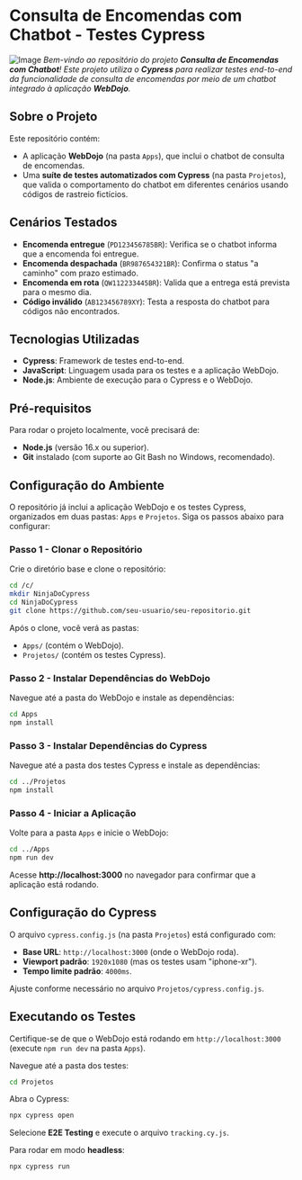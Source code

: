 # Consulta de Encomendas com Chatbot - Testes Cypress

![Image](https://github.com/user-attachments/assets/3705a04d-d278-4489-a54e-c50acbffc37f)
_Bem-vindo ao repositório do projeto **Consulta de Encomendas com Chatbot**! Este projeto utiliza o **Cypress** para realizar testes end-to-end da funcionalidade de consulta de encomendas por meio de um chatbot integrado à aplicação **WebDojo**._

## Sobre o Projeto

Este repositório contém:

- A aplicação **WebDojo** (na pasta `Apps`), que inclui o chatbot de consulta de encomendas.
- Uma **suíte de testes automatizados com Cypress** (na pasta `Projetos`), que valida o comportamento do chatbot em diferentes cenários usando códigos de rastreio fictícios.

## Cenários Testados

- **Encomenda entregue** (`PD123456785BR`): Verifica se o chatbot informa que a encomenda foi entregue.
- **Encomenda despachada** (`BR987654321BR`): Confirma o status "a caminho" com prazo estimado.
- **Encomenda em rota** (`QW112233445BR`): Valida que a entrega está prevista para o mesmo dia.
- **Código inválido** (`AB123456789XY`): Testa a resposta do chatbot para códigos não encontrados.

## Tecnologias Utilizadas

- **Cypress**: Framework de testes end-to-end.
- **JavaScript**: Linguagem usada para os testes e a aplicação WebDojo.
- **Node.js**: Ambiente de execução para o Cypress e o WebDojo.

## Pré-requisitos

Para rodar o projeto localmente, você precisará de:

- **Node.js** (versão 16.x ou superior).
- **Git** instalado (com suporte ao Git Bash no Windows, recomendado).

## Configuração do Ambiente

O repositório já inclui a aplicação WebDojo e os testes Cypress, organizados em duas pastas: `Apps` e `Projetos`. Siga os passos abaixo para configurar:

### Passo 1 - Clonar o Repositório

Crie o diretório base e clone o repositório:

```bash
cd /c/
mkdir NinjaDoCypress
cd NinjaDoCypress
git clone https://github.com/seu-usuario/seu-repositorio.git
```

Após o clone, você verá as pastas:

- `Apps/` (contém o WebDojo).
- `Projetos/` (contém os testes Cypress).

### Passo 2 - Instalar Dependências do WebDojo

Navegue até a pasta do WebDojo e instale as dependências:

```bash
cd Apps
npm install
```

### Passo 3 - Instalar Dependências do Cypress

Navegue até a pasta dos testes Cypress e instale as dependências:

```bash
cd ../Projetos
npm install
```

### Passo 4 - Iniciar a Aplicação

Volte para a pasta `Apps` e inicie o WebDojo:

```bash
cd ../Apps
npm run dev
```

Acesse **http://localhost:3000** no navegador para confirmar que a aplicação está rodando.

## Configuração do Cypress

O arquivo `cypress.config.js` (na pasta `Projetos`) está configurado com:

- **Base URL**: `http://localhost:3000` (onde o WebDojo roda).
- **Viewport padrão**: `1920x1080` (mas os testes usam "iphone-xr").
- **Tempo limite padrão**: `4000ms`.

Ajuste conforme necessário no arquivo `Projetos/cypress.config.js`.

## Executando os Testes

Certifique-se de que o WebDojo está rodando em `http://localhost:3000` (execute `npm run dev` na pasta `Apps`).

Navegue até a pasta dos testes:

```bash
cd Projetos
```

Abra o Cypress:

```bash
npx cypress open
```

Selecione **E2E Testing** e execute o arquivo `tracking.cy.js`.

Para rodar em modo **headless**:

```bash
npx cypress run
```

